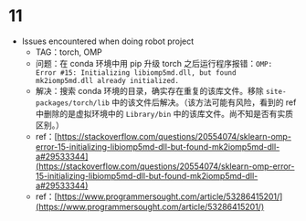 # 11

* Issues encountered when doing robot project
  * TAG：torch, OMP
  * 问题：在 conda 环境中用 pip 升级 torch 之后运行程序报错：`OMP: Error #15: Initializing libiomp5md.dll, but found mk2iomp5md.dll already initialized.`&#x20;
  * 解决：搜索 conda 环境的目录，确实存在重复的该库文件。移除 `site-packages/torch/lib` 中的该文件后解决。（该方法可能有风险，看到的 ref 中删除的是虚拟环境中的 `Library/bin` 中的该库文件。尚不知是否有实质区别。）
  * ref：[https://stackoverflow.com/questions/20554074/sklearn-omp-error-15-initializing-libiomp5md-dll-but-found-mk2iomp5md-dll-a#29533344](https://stackoverflow.com/questions/20554074/sklearn-omp-error-15-initializing-libiomp5md-dll-but-found-mk2iomp5md-dll-a#29533344)
  * ref：[https://www.programmersought.com/article/53286415201/](https://www.programmersought.com/article/53286415201/)
